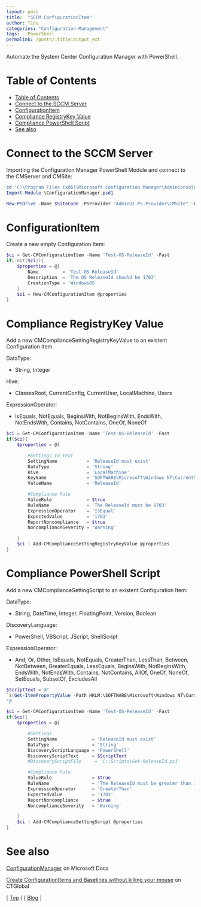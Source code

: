 ```yaml
---
layout: post
title:  "SCCM ConfigurationItem"
author: Tinu
categories: "Configuration-Management"
tags:   PowerShell
permalink: /posts/:title:output_ext
---
```


Automate the System Center Configuration Manager with PowerShell.

# Table of Contents

- [Table of Contents](#table-of-contents)
- [Connect to the SCCM Server](#connect-to-the-sccm-server)
- [ConfigurationItem](#configurationitem)
- [Compliance RegistryKey Value](#compliance-registrykey-value)
- [Compliance PowerShell Script](#compliance-powershell-script)
- [See also](#see-also)

# Connect to the SCCM Server

Importing the Configuration Manager PowerShell Module and connect to the CMServer and CMSite:

````powershell
cd 'C:\Program Files (x86)\Microsoft Configuration Manager\AdminConsole\bin'
Import-Module \ConfigurationManager.psd1

New-PSDrive -Name $SiteCode -PSProvider "AdminUI.PS.Provider\CMSite" -Root $SiteServer -Description $SiteCode
````

# ConfigurationItem

Create a new empty Configuration Item:

````powershell
$ci = Get-CMConfigurationItem -Name 'Test-OS-ReleaseId' -Fast
if(-not($ci)){
    $properties = @{
        Name         = 'Test-OS-ReleaseId'
        Description  = 'The OS ReleaseId should be 1703'
        CreationType = 'WindowsOS'
    }
    $ci = New-CMConfigurationItem @properties
}
````

# Compliance RegistryKey Value

Add a new CMComplianceSettingRegistryKeyValue to an existent Configuration Item.

DataType:

- String, Integer

Hive:

- ClassesRoot, CurrentConfig, CurrentUser, LocalMachine, Users

ExpressionOperator:

- IsEquals, NotEquals, BeginsWith, NotBeginsWith, EndsWith, NotEndsWith, Contains, NotContains, OneOf, NoneOf

````powershell
$ci = Get-CMConfigurationItem -Name 'Test-OS-ReleaseId' -Fast
if($ci){
    $properties = @{

        #Settings to test
        SettingName           = 'ReleaseId must exist'
        DataType              = 'String'
        Hive                  = 'LocalMachine'
        KeyName               = 'SOFTWARE\Microsoft\Windows NT\CurrentVersion'
        ValueName             = 'ReleaseId'

        #Compliance Rule
        ValueRule             = $true
        RuleName              = 'The ReleaseId must be 1703'
        ExpressionOperator    = 'IsEqual'
        ExpectedValue         = '1703'
        ReportNoncompliance   = $true
        NoncomplianceSeverity = 'Warning'

    }
    $ci | Add-CMComplianceSettingRegistryKeyValue @properties
}
````

# Compliance PowerShell Script

Add a new CMComplianceSettingScript to an existent Configuration Item:

DataType:

- String, DateTime, Integer, FloatingPoint, Version, Boolean

DiscoveryLanguage:

- PowerShell, VBScript, JScript, ShellScript

ExpressionOperator:

- And, Or, Other, IsEquals, NotEquals, GreaterThan, LessThan, Between, NotBetween, GreaterEquals, LessEquals, BeginsWith, NotBeginsWith, EndsWith, NotEndsWith, Contains, NotContains, AllOf, OneOf, NoneOf, SetEquals, SubsetOf, ExcludesAll

````powershell
$ScriptText = @"
`$(Get-ItemPropertyValue -Path HKLM:\SOFTWARE\Microsoft\Windows NT\CurrentVersion -Name ReleaseId)
"@

$ci = Get-CMConfigurationItem -Name 'Test-OS-ReleaseId' -Fast
if($ci){
    $properties = @{

        #Settings
        SettingName             = 'ReleaseId must exist'
        DataType                = 'String'
        DiscoveryScriptLanguage = 'PowerShell'
        DiscoveryScriptText     = $ScriptText
        #DiscoveryScriptFile     = 'C:\Scripts\Get-ReleaseId.ps1'

        #Compliance Rule
        ValueRule               = $true
        RuleName                = 'The ReleaseId must be greater than 1703'
        ExpressionOperator      = 'GreaterThan'
        ExpectedValue           = '1703'
        ReportNoncompliance     = $true
        NoncomplianceSeverity   = 'Warning'

    }
    $ci | Add-CMComplianceSettingScript @properties
}
````

# See also

[ConfigurationManager](https://docs.microsoft.com/en-us/powershell/module/configurationmanager/?view=sccm-ps) on Microsoft Docs

[Create ConfigurationItems and Baselines without killing your mouse](https://blog.ctglobalservices.com/uncategorized/rja/create-configurationitems-and-baselines-without-killing-your-mouse/) on CTGlobal

[ [Top](#table-of-contents) ] [ [Blog](../categories.html) ]